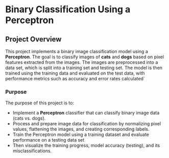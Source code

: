 # Binary Classification Using a Perceptron

## Project Overview

This project implements a binary image classification model using a **Perceptron**. The goal is to classify images of **cats** and **dogs** based on pixel features extracted from the images. The images are preprocessed into a data set, which is split into a training set and testing set. The model is then trained using the training data and evaluated on the test data, with performance metrics such as accuracy and error rates calculated`

### Purpose

The purpose of this project is to:
- Implement a **Perceptron** classifier that can classify binary image data (cats vs. dogs).
- Process and prepare image data for classification by normalizing pixel values, flattening the images, and creating corresponding labels.
- Train the Perceptron model using a training dataset and evaluate performance on a testing data set
- Then visualize the training progress, model accuracy (testing), and its misclassifications.
